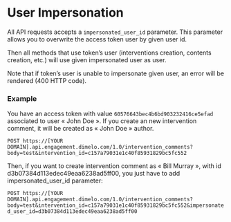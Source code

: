 # User Impersonation

All API requests accepts a `impersonated_user_id` parameter. This parameter allows you to overwrite the access token user by given user id.

Then all methods that use token’s user (interventions creation, contents creation, etc.) will use given impersonated user as user.

Note that if token’s user is unable to impersonate given user, an error will be rendered (400 HTTP code).

### Example

You have an access token with value `60576643bec4b6bd903232416ce5efad` associated to user « John Doe ». If you create an new intervention comment, it will be created as « John Doe » author.

`POST https://[YOUR DOMAIN].api.engagement.dimelo.com/1.0/intervention_comments?body=test&intervention_id=c157a79031e1c40f85931829bc5fc552`

Then, if you want to create intervention comment as « Bill Murray », with id d3b07384d113edec49eaa6238ad5ff00, you just have to add impersonated_user_id parameter:

`POST https://[YOUR DOMAIN].api.engagement.dimelo.com/1.0/intervention_comments?body=test&intervention_id=c157a79031e1c40f85931829bc5fc552&impersonated_user_id=d3b07384d113edec49eaa6238ad5ff00`
